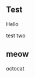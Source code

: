 

## Test

Hello

<!---START OF CONTENT --->

<!---END OF CONTENT --->




<!---START OF CONTENT --->


test two 
<!---END OF CONTENT --->


## meow

octocat
